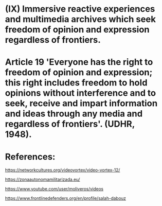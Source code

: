 # (IX) Immersive reactive experiences and multimedia archives which seek freedom of opinion and expression regardless of frontiers. 

# Article 19 'Everyone has the right to freedom of opinion and expression; this right includes freedom to hold opinions without interference and to seek, receive and impart information and ideas through any media and regardless of frontiers'. (UDHR, 1948).

# References: 

https://networkcultures.org/videovortex/video-vortex-12/

https://zonaautonomamilitarizada.eu/

https://www.youtube.com/user/moliveros/videos

https://www.frontlinedefenders.org/en/profile/salah-dabouz

